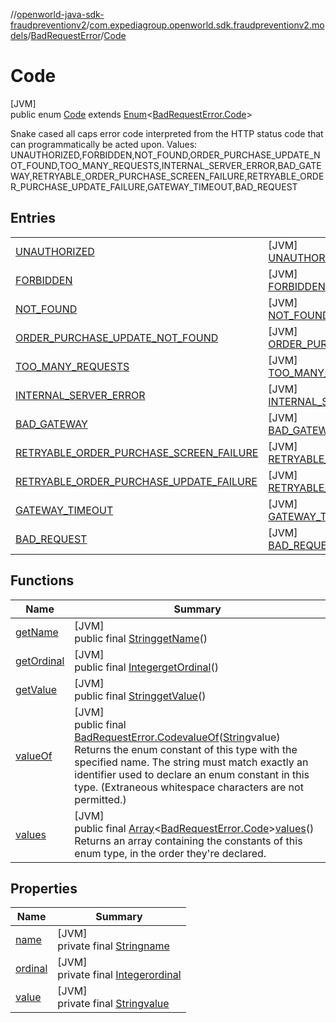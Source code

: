 //[openworld-java-sdk-fraudpreventionv2](../../../../index.md)/[com.expediagroup.openworld.sdk.fraudpreventionv2.models](../../index.md)/[BadRequestError](../index.md)/[Code](index.md)

# Code

[JVM]\
public enum [Code](index.md) extends [Enum](https://docs.oracle.com/javase/8/docs/api/java/lang/Enum.html)&lt;[BadRequestError.Code](index.md)&gt;

Snake cased all caps error code interpreted from the HTTP status code that can programmatically be acted upon. Values: UNAUTHORIZED,FORBIDDEN,NOT_FOUND,ORDER_PURCHASE_UPDATE_NOT_FOUND,TOO_MANY_REQUESTS,INTERNAL_SERVER_ERROR,BAD_GATEWAY,RETRYABLE_ORDER_PURCHASE_SCREEN_FAILURE,RETRYABLE_ORDER_PURCHASE_UPDATE_FAILURE,GATEWAY_TIMEOUT,BAD_REQUEST

## Entries

| | |
|---|---|
| [UNAUTHORIZED](-u-n-a-u-t-h-o-r-i-z-e-d/index.md) | [JVM]<br>[UNAUTHORIZED](-u-n-a-u-t-h-o-r-i-z-e-d/index.md) |
| [FORBIDDEN](-f-o-r-b-i-d-d-e-n/index.md) | [JVM]<br>[FORBIDDEN](-f-o-r-b-i-d-d-e-n/index.md) |
| [NOT_FOUND](-n-o-t_-f-o-u-n-d/index.md) | [JVM]<br>[NOT_FOUND](-n-o-t_-f-o-u-n-d/index.md) |
| [ORDER_PURCHASE_UPDATE_NOT_FOUND](-o-r-d-e-r_-p-u-r-c-h-a-s-e_-u-p-d-a-t-e_-n-o-t_-f-o-u-n-d/index.md) | [JVM]<br>[ORDER_PURCHASE_UPDATE_NOT_FOUND](-o-r-d-e-r_-p-u-r-c-h-a-s-e_-u-p-d-a-t-e_-n-o-t_-f-o-u-n-d/index.md) |
| [TOO_MANY_REQUESTS](-t-o-o_-m-a-n-y_-r-e-q-u-e-s-t-s/index.md) | [JVM]<br>[TOO_MANY_REQUESTS](-t-o-o_-m-a-n-y_-r-e-q-u-e-s-t-s/index.md) |
| [INTERNAL_SERVER_ERROR](-i-n-t-e-r-n-a-l_-s-e-r-v-e-r_-e-r-r-o-r/index.md) | [JVM]<br>[INTERNAL_SERVER_ERROR](-i-n-t-e-r-n-a-l_-s-e-r-v-e-r_-e-r-r-o-r/index.md) |
| [BAD_GATEWAY](-b-a-d_-g-a-t-e-w-a-y/index.md) | [JVM]<br>[BAD_GATEWAY](-b-a-d_-g-a-t-e-w-a-y/index.md) |
| [RETRYABLE_ORDER_PURCHASE_SCREEN_FAILURE](-r-e-t-r-y-a-b-l-e_-o-r-d-e-r_-p-u-r-c-h-a-s-e_-s-c-r-e-e-n_-f-a-i-l-u-r-e/index.md) | [JVM]<br>[RETRYABLE_ORDER_PURCHASE_SCREEN_FAILURE](-r-e-t-r-y-a-b-l-e_-o-r-d-e-r_-p-u-r-c-h-a-s-e_-s-c-r-e-e-n_-f-a-i-l-u-r-e/index.md) |
| [RETRYABLE_ORDER_PURCHASE_UPDATE_FAILURE](-r-e-t-r-y-a-b-l-e_-o-r-d-e-r_-p-u-r-c-h-a-s-e_-u-p-d-a-t-e_-f-a-i-l-u-r-e/index.md) | [JVM]<br>[RETRYABLE_ORDER_PURCHASE_UPDATE_FAILURE](-r-e-t-r-y-a-b-l-e_-o-r-d-e-r_-p-u-r-c-h-a-s-e_-u-p-d-a-t-e_-f-a-i-l-u-r-e/index.md) |
| [GATEWAY_TIMEOUT](-g-a-t-e-w-a-y_-t-i-m-e-o-u-t/index.md) | [JVM]<br>[GATEWAY_TIMEOUT](-g-a-t-e-w-a-y_-t-i-m-e-o-u-t/index.md) |
| [BAD_REQUEST](-b-a-d_-r-e-q-u-e-s-t/index.md) | [JVM]<br>[BAD_REQUEST](-b-a-d_-r-e-q-u-e-s-t/index.md) |

## Functions

| Name | Summary |
|---|---|
| [getName](index.md#811735136%2FFunctions%2F-1883119931) | [JVM]<br>public final [String](https://docs.oracle.com/javase/8/docs/api/java/lang/String.html)[getName](index.md#811735136%2FFunctions%2F-1883119931)() |
| [getOrdinal](index.md#1209889502%2FFunctions%2F-1883119931) | [JVM]<br>public final [Integer](https://docs.oracle.com/javase/8/docs/api/java/lang/Integer.html)[getOrdinal](index.md#1209889502%2FFunctions%2F-1883119931)() |
| [getValue](get-value.md) | [JVM]<br>public final [String](https://docs.oracle.com/javase/8/docs/api/java/lang/String.html)[getValue](get-value.md)() |
| [valueOf](value-of.md) | [JVM]<br>public final [BadRequestError.Code](index.md)[valueOf](value-of.md)([String](https://docs.oracle.com/javase/8/docs/api/java/lang/String.html)value)<br>Returns the enum constant of this type with the specified name. The string must match exactly an identifier used to declare an enum constant in this type. (Extraneous whitespace characters are not permitted.) |
| [values](values.md) | [JVM]<br>public final [Array](https://kotlinlang.org/api/latest/jvm/stdlib/kotlin/-array/index.html)&lt;[BadRequestError.Code](index.md)&gt;[values](values.md)()<br>Returns an array containing the constants of this enum type, in the order they're declared. |

## Properties

| Name | Summary |
|---|---|
| [name](../../-verification-type/_3_-d-s/index.md#-372974862%2FProperties%2F-1883119931) | [JVM]<br>private final [String](https://docs.oracle.com/javase/8/docs/api/java/lang/String.html)[name](../../-verification-type/_3_-d-s/index.md#-372974862%2FProperties%2F-1883119931) |
| [ordinal](../../-verification-type/_3_-d-s/index.md#-739389684%2FProperties%2F-1883119931) | [JVM]<br>private final [Integer](https://docs.oracle.com/javase/8/docs/api/java/lang/Integer.html)[ordinal](../../-verification-type/_3_-d-s/index.md#-739389684%2FProperties%2F-1883119931) |
| [value](-b-a-d_-r-e-q-u-e-s-t/index.md#1475844167%2FProperties%2F-1883119931) | [JVM]<br>private final [String](https://docs.oracle.com/javase/8/docs/api/java/lang/String.html)[value](-b-a-d_-r-e-q-u-e-s-t/index.md#1475844167%2FProperties%2F-1883119931) |
